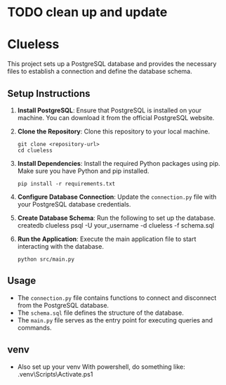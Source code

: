 # TODO clean up and update

# Clueless
This project sets up a PostgreSQL database and provides the necessary files to establish a connection and define the database schema.

## Setup Instructions

1. **Install PostgreSQL**: Ensure that PostgreSQL is installed on your machine. You can download it from the official PostgreSQL website.

2. **Clone the Repository**: Clone this repository to your local machine.

   ```
   git clone <repository-url>
   cd clueless
   ```

3. **Install Dependencies**: Install the required Python packages using pip. Make sure you have Python and pip installed.

   ```
   pip install -r requirements.txt
   ```

4. **Configure Database Connection**: Update the `connection.py` file with your PostgreSQL database credentials.

5. **Create Database Schema**: Run the following to set up the database.
createdb clueless
psql -U your_username -d clueless -f schema.sql


6. **Run the Application**: Execute the main application file to start interacting with the database.

   ```
   python src/main.py
   ```

## Usage

- The `connection.py` file contains functions to connect and disconnect from the PostgreSQL database.
- The `schema.sql` file defines the structure of the database.
- The `main.py` file serves as the entry point for executing queries and commands.

## venv

- Also set up your venv
With powershell, do something like: 
   .venv\Scripts\Activate.ps1

